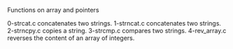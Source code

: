 Functions on array and pointers


0-strcat.c concatenates two strings.
1-strncat.c concatenates two strings.
2-strncpy.c copies a string.
3-strcmp.c compares two strings.
4-rev_array.c reverses the content of an array of integers.
